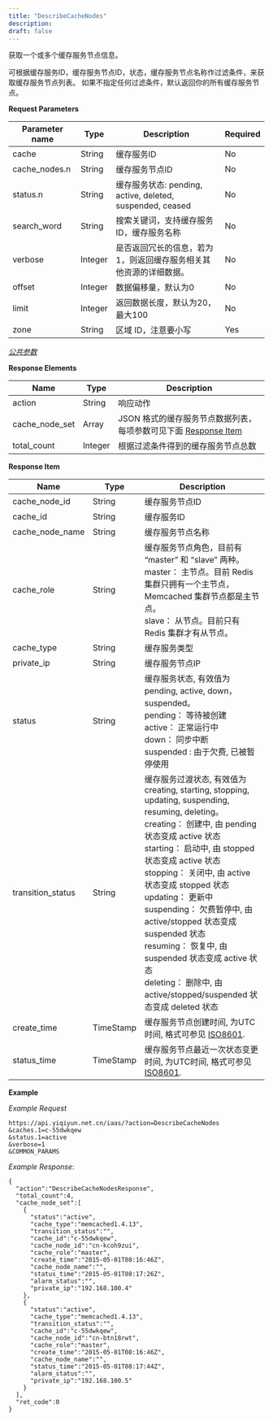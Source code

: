 ```yaml
---
title: "DescribeCacheNodes"
description: 
draft: false
---
```




获取一个或多个缓存服务节点信息。

可根据缓存服务ID，缓存服务节点ID，状态，缓存服务节点名称作过滤条件，来获取缓存服务节点列表。 如果不指定任何过滤条件，默认返回你的所有缓存服务节点。

**Request Parameters**

| Parameter name | Type | Description | Required |
| --- | --- | --- | --- |
| cache | String | 缓存服务ID | No |
| cache_nodes.n | String | 缓存服务节点ID | No |
| status.n | String | 缓存服务状态: pending, active, deleted, suspended, ceased | No |
| search_word | String | 搜索关键词，支持缓存服务ID，缓存服务名称 | No |
| verbose | Integer | 是否返回冗长的信息，若为1，则返回缓存服务相关其他资源的详细数据。 | No |
| offset | Integer | 数据偏移量，默认为0 | No |
| limit | Integer | 返回数据长度，默认为20，最大100 | No |
| zone | String | 区域 ID，注意要小写 | Yes |

[_公共参数_](../../../parameters/)

**Response Elements**

| Name | Type | Description |
| --- | --- | --- |
| action | String | 响应动作 |
| cache_node_set | Array | JSON 格式的缓存服务节点数据列表，每项参数可见下面 [Response Item](#response-item) |
| total_count | Integer | 根据过滤条件得到的缓存服务节点总数 |

**Response Item**

| Name | Type | Description |
| --- | --- | --- |
| cache_node_id | String | 缓存服务节点ID |
| cache_id | String | 缓存服务ID |
| cache_node_name | String | 缓存服务节点名称 |
| cache_role | String | 缓存服务节点角色，目前有 “master” 和 “slave” 两种。<br/>master： 主节点。目前 Redis 集群只拥有一个主节点，Memcached 集群节点都是主节点。<br/>slave： 从节点。目前只有 Redis 集群才有从节点。 |
| cache_type | String | 缓存服务类型 |
| private_ip | String | 缓存服务节点IP |
| status | String | 缓存服务状态, 有效值为pending, active, down，suspended。<br/>pending： 等待被创建<br/>active： 正常运行中<br/>down： 同步中断<br/>suspended : 由于欠费, 已被暂停使用 |
| transition_status | String | 缓存服务过渡状态, 有效值为creating, starting, stopping, updating, suspending, resuming, deleting。<br/>creating： 创建中, 由 pending 状态变成 active 状态<br/>starting： 启动中, 由 stopped 状态变成 active 状态<br/>stopping： 关闭中, 由 active 状态变成 stopped 状态<br/>updating： 更新中<br/>suspending： 欠费暂停中, 由 active/stopped 状态变成 suspended 状态<br/>resuming： 恢复中, 由 suspended 状态变成 active 状态<br/>deleting： 删除中, 由 active/stopped/suspended 状态变成 deleted 状态 |
| create_time | TimeStamp | 缓存服务节点创建时间, 为UTC时间, 格式可参见 [ISO8601](http://www.w3.org/TR/NOTE-datetime). |
| status_time | TimeStamp | 缓存服务节点最近一次状态变更时间, 为UTC时间, 格式可参见 [ISO8601](http://www.w3.org/TR/NOTE-datetime). |

**Example**

_Example Request_

```
https://api.yiqiyun.net.cn/iaas/?action=DescribeCacheNodes
&caches.1=c-55dwkqew
&status.1=active
&verbose=1
&COMMON_PARAMS
```

_Example Response_:

```
{
  "action":"DescribeCacheNodesResponse",
  "total_count":4,
  "cache_node_set":[
    {
      "status":"active",
      "cache_type":"memcached1.4.13",
      "transition_status":"",
      "cache_id":"c-55dwkqew",
      "cache_node_id":"cn-kcoh9zui",
      "cache_role":"master",
      "create_time":"2015-05-01T08:16:46Z",
      "cache_node_name":"",
      "status_time":"2015-05-01T08:17:26Z",
      "alarm_status":"",
      "private_ip":"192.168.100.4"
    },
    {
      "status":"active",
      "cache_type":"memcached1.4.13",
      "transition_status":"",
      "cache_id":"c-55dwkqew",
      "cache_node_id":"cn-btn18rwt",
      "cache_role":"master",
      "create_time":"2015-05-01T08:16:46Z",
      "cache_node_name":"",
      "status_time":"2015-05-01T08:17:44Z",
      "alarm_status":"",
      "private_ip":"192.168.100.5"
    }
  ],
  "ret_code":0
}
```
